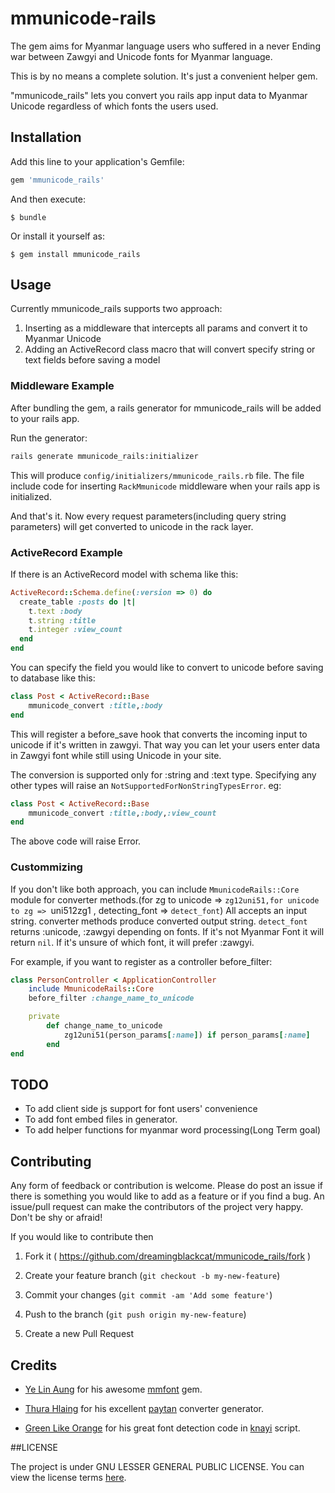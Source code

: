 # mmunicode-rails

The gem aims for Myanmar language users who suffered in a never Ending war between Zawgyi and Unicode fonts for Myanmar language.

This is by no means a complete solution. It's just a convenient helper gem.

"mmunicode_rails" lets you convert you rails app input data to Myanmar Unicode regardless of which fonts the users used. 

## Installation

Add this line to your application's Gemfile:

```ruby
gem 'mmunicode_rails'
```

And then execute:

    $ bundle

Or install it yourself as:

    $ gem install mmunicode_rails

## Usage

Currently mmunicode_rails supports two approach:
1. Inserting as a middleware that intercepts all params and convert it to Myanmar Unicode
2. Adding an ActiveRecord class macro that will convert specify string or text fields before saving a model

### Middleware Example

After bundling the gem, a rails generator for mmunicode_rails will be added to your rails app.

Run the generator:
```sh
rails generate mmunicode_rails:initializer
```
This will produce `config/initializers/mmunicode_rails.rb` file. The file include code for inserting `RackMmunicode` middleware when your rails app is initialized.

And that's it. Now every request parameters(including query string parameters) will get converted to unicode in the rack layer.

### ActiveRecord Example

If there is an ActiveRecord model with schema like this:
```ruby
ActiveRecord::Schema.define(:version => 0) do
  create_table :posts do |t|
    t.text :body
    t.string :title
    t.integer :view_count
  end
end
```
You can specify the field you would like to convert to unicode before saving to database like this: 
```ruby
class Post < ActiveRecord::Base
	mmunicode_convert :title,:body
end
```
This will register a before_save hook that converts the incoming input to unicode if it's written in zawgyi. That way you can let your users enter data in Zawgyi font while still using Unicode in your site.

The conversion is supported only for :string and :text type. Specifying any other types will raise an `NotSupportedForNonStringTypesError`.
eg:
```ruby
class Post < ActiveRecord::Base
	mmunicode_convert :title,:body,:view_count
end
```
The above code will raise Error.

### Custommizing

If you don't like both approach, you can include `MmunicodeRails::Core` module for converter methods.(for zg to unicode => `zg12uni51,for unicode to zg => `uni512zg1 , detecting_font => `detect_font`) All accepts an input string. converter methods produce converted output string. `detect_font` returns :unicode, :zawgyi depending on fonts. If it's not Myanmar Font it will return `nil`. If it's unsure of which font, it will prefer :zawgyi.

For example, if you want to register as a controller before_filter:
```ruby
class PersonController < ApplicationController
	include MmunicodeRails::Core
	before_filter :change_name_to_unicode

	private
		def change_name_to_unicode
			zg12uni51(person_params[:name]) if person_params[:name]
		end
end
```

## TODO
- To add client side js support for font users' convenience
- To add font embed files in generator.
- To add helper functions for myanmar word processing(Long Term goal)

## Contributing

Any form of feedback or contribution is welcome. Please do post an issue if there is something you would like to add as a feature or if you find a bug.
An issue/pull request can make the contributors of the project very happy. Don't be shy or afraid!

If you would like to contribute then

1. Fork it ( https://github.com/dreamingblackcat/mmunicode_rails/fork )

2. Create your feature branch (`git checkout -b my-new-feature`)

3. Commit your changes (`git commit -am 'Add some feature'`)

4. Push to the branch (`git push origin my-new-feature`)

5. Create a new Pull Request

## Credits

- [Ye Lin Aung](https://github.com/yelinaung) for his awesome [mmfont](https://githubcom/yelinaung/mmfont) gem.

- [Thura Hlaing](https://github.com/trhura) for his excellent [paytan](https://github.com/trhura/paytan) converter generator.

- [Green Like Orange](https://github.com/greenlikeorange) for his great font detection code in [knayi](https://github.com/greenlikeorange/knayi-myscript) script.

##LICENSE

The project is under GNU LESSER GENERAL PUBLIC LICENSE. You can view the license terms [here](LICENSE.txt).
